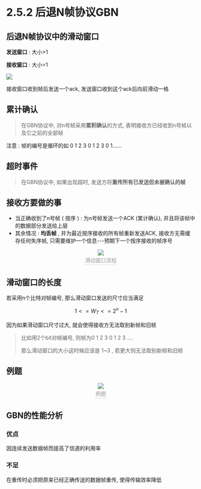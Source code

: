 # 2.5.2 后退N帧协议GBN

## 后退N帧协议中的滑动窗口

**发送窗口** : 大小>1

**接收窗口** : 大小=1

![](https://youpai.roccoshi.top/img/20200708110943.png)

接收窗口收到帧后发送一个ack, 发送窗口收到这个ack后向前滑动一格

## 累计确认

> 在GBN协议中, 对n号帧采用**累积确认**的方式, 表明接收方已经收到n号帧以及它之前的全部帧

注意 : 帧的编号是循环的如 0 1 2 3 0 1 2 3 0 1......

## 超时事件

> 在GBN协议中, 如果出现超时, 发送方将**重传所有已发送但未被确认的帧** 

## 接收方要做的事

- 当正确收到了n号帧 ( 按序 ) : 为n号帧发送一个ACK (累计确认), 并且将该帧中的数据部分发送给上层
- 其余情况 : **均丢帧** , 并为最近按序接收的所有帧重新发送ACK, 接收方无需缓存任何失序帧, 只需要维护一个信息---预期下一个按序接收的帧序号

<center><img src="https://youpai.roccoshi.top/img/20200708112823.png"><br><div style="color:orange; border-bottom: 1px solid #d9d9d9;display: inline-block;color: #999;    padding: 2px;">滑动窗口流程</div> </center>

 ## 滑动窗口的长度

若采用n个比特对帧编号, 那么滑动窗口发送的尺寸应当满足

$$
1 <= W_{T} <= 2^n-1
$$

因为如果滑动窗口尺寸过大, 就会使得接收方无法取别新帧和旧帧

> 比如用2个bit对帧编号, 则帧为0 1 2 3 0 1 2 3 ....
>
> 那么滑动窗口的大小这时候应该是 1~3 , 若更大则无法取别新帧和旧帧

## 例题

<center><img src="https://youpai.roccoshi.top/img/20200708212921.png"><br><div style="color:orange; border-bottom: 1px solid #d9d9d9;display: inline-block;color: #999;    padding: 2px;">例题</div> </center>

## GBN的性能分析

### 优点

因连续发送数据帧而提高了信道的利用率

### 不足

在重传时必须把原来已经正确传送的数据帧重传, 使得传输效率降低

